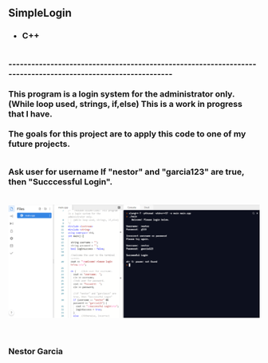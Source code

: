 <h2>SimpleLogin</h2>
<h3><ul><li>C++</ul></li>

<br>
------------------------------------------------------------------------------------------------------------
<br>
<br>This program is a login system for the administrator only. (While loop used, strings, if,else) This is a work in progress that I have. <br><br>The goals for this project are to apply this code to one of my future projects.

<br>Ask user for username
If "nestor" and "garcia123" are true, then "Succcessful Login".
<br>
<br>

![](imgs/Capture.PNG)

<br>
<p> <b>Nestor Garcia</b></p>
